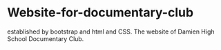 # Website-for-documentary-club
established by bootstrap and html and CSS. The website of Damien High School Documentary Club.
